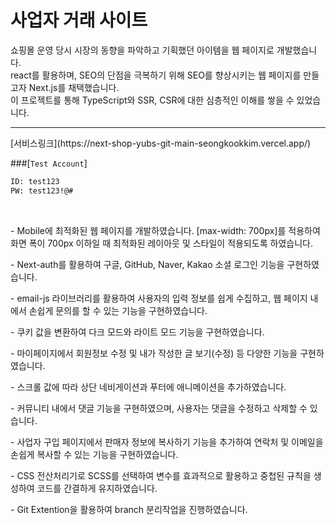 <h1>사업자 거래 사이트</h1>

<p>쇼핑몰 운영 당시 시장의 동향을 파악하고 기획했던 아이템을 웹 페이지로 개발했습니다.<br/>
react를 활용하며, SEO의 단점을 극복하기 위해 SEO를 향상시키는 웹 페이지를 만들고자 Next.js를 채택했습니다. <br/>이 프로젝트를 통해 TypeScript와 SSR, CSR에 대한 심층적인 이해를 쌓을 수 있었습니다.</p>

<hr/>
[서비스링크](https://next-shop-yubs-git-main-seongkookkim.vercel.app/)

###[`Test Account`]

```bash
ID: test123
PW: test123!@#
```

<br>
<p>- Mobile에 최적화된 웹 페이지를 개발하였습니다. [max-width: 700px]를 적용하여 화면 폭이 700px 이하일 때 최적화된 레이아웃 및 스타일이 적용되도록 하였습니다.</p>
<p>- Next-auth를 활용하여 구글, GitHub, Naver, Kakao 소셜 로그인 기능을 구현하였습니다.</p>
<p>- email-js 라이브러리를 활용하여 사용자의 입력 정보를 쉽게 수집하고, 웹 페이지 내에서 손쉽게 문의를 할 수 있는 기능을 구현하였습니다.
 </p>
<p>- 쿠키 값을 변환하여 다크 모드와 라이트 모드 기능을 구현하였습니다.</p>
<p>- 마이페이지에서 회원정보 수정 및 내가 작성한 글 보기(수정) 등 다양한 기능을 구현하였습니다.</p>
<p>- 스크롤 값에 따라 상단 네비게이션과 푸터에 애니메이션을 추가하였습니다.</p>
<p>- 커뮤니티 내에서 댓글 기능을 구현하였으며, 사용자는 댓글을 수정하고 삭제할 수 있습니다.</p>
<p>- 사업자 구입 페이지에서 판매자 정보에 복사하기 기능을 추가하여 연락처 및 이메일을 손쉽게 복사할 수 있는 기능을 구현하였습니다.</p>
<p>- CSS 전산처리기로 SCSS를 선택하여 변수를 효과적으로 활용하고 중첩된 규칙을 생성하여 코드를 간결하게 유지하였습니다.</p>
<p>- Git Extention을 활용하여 branch 분리작업을 진행하였습니다.</p>
